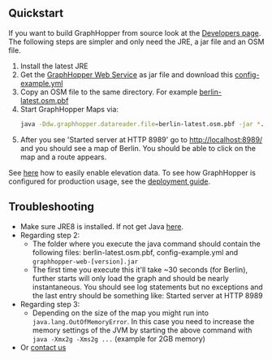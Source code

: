 ## Quickstart

If you want to build GraphHopper from source look at the [Developers page](../core/quickstart-from-source.md). 
The following steps are simpler and only need the JRE, a jar file and an OSM file.

 1. Install the latest JRE 
 2. Get the [GraphHopper Web Service](https://github.com/graphhopper/graphhopper/blob/master/README.md#get-started)
as jar file and download this [config-example.yml](https://raw.githubusercontent.com/graphhopper/graphhopper/master/config-example.yml)
 3. Copy an OSM file to the same directory. For example [berlin-latest.osm.pbf](http://download.geofabrik.de/europe/germany/berlin.html)
 4. Start GraphHopper Maps via: 
    ```bash
    java -Ddw.graphhopper.datareader.file=berlin-latest.osm.pbf -jar *.jar server config-example.yml
    ```
 5. After you see 'Started server at HTTP 8989' go to [http://localhost:8989/](http://localhost:8989/) and you should see a map of Berlin. You should be able to click on the map and a route appears.

See [here](./../core/elevation.md) how to easily enable elevation data. To see how GraphHopper is configured for production usage, see the [deployment guide](./../core/deploy.md).

## Troubleshooting

 * Make sure JRE8 is installed. If not get Java [here](http://java.com).
 * Regarding step 2:
    * The folder where you execute the java command should contain the following files: berlin-latest.osm.pbf, config-example.yml and `graphhopper-web-[version].jar`
    * The first time you execute this it'll take ~30 seconds (for Berlin), further starts will only load the graph and should be nearly instantaneous. You should see log statements but no exceptions and the last entry should be something like: Started server at HTTP 8989
 * Regarding step 3:
    * Depending on the size of the map you might run into `java.lang.OutOfMemoryError`. In this case you need to increase the memory settings of the JVM by starting the above command with `java -Xmx2g -Xms2g ...` (example for 2GB memory)
 * Or [contact us](../index.md#contact)
